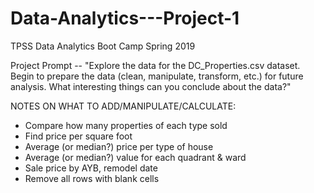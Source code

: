 # Data-Analytics---Project-1
TPSS Data Analytics Boot Camp Spring 2019

Project Prompt -- "Explore the data for the DC_Properties.csv dataset. Begin to prepare the data 
(clean, manipulate, transform, etc.) for future analysis. What interesting things can you conclude about the data?"

NOTES ON WHAT TO ADD/MANIPULATE/CALCULATE:
- Compare how many properties of each type sold
- Find price per square foot
- Average (or median?) price per type of house
- Average (or median?) value for each quadrant & ward
- Sale price by AYB, remodel date
- Remove all rows with blank cells
